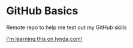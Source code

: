 GitHub Basics
==============
Remote repo to help me test out my GitHub skills

[I'm learning this on lynda.com!](http://www.lynda.com)
